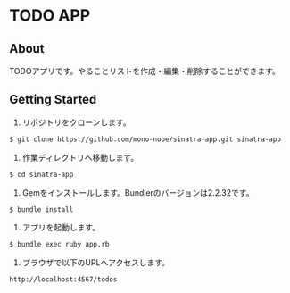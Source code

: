 # TODO APP

## About

TODOアプリです。やることリストを作成・編集・削除することができます。

## Getting Started

1. リポジトリをクローンします。

```sh
$ git clone https://github.com/mono-nobe/sinatra-app.git sinatra-app
```

1. 作業ディレクトリへ移動します。

```sh
$ cd sinatra-app
```

1. Gemをインストールします。Bundlerのバージョンは2.2.32です。

```sh
$ bundle install
```

1. アプリを起動します。

```sh
$ bundle exec ruby app.rb
```

1. ブラウザで以下のURLへアクセスします。

```txt
http://localhost:4567/todos
```